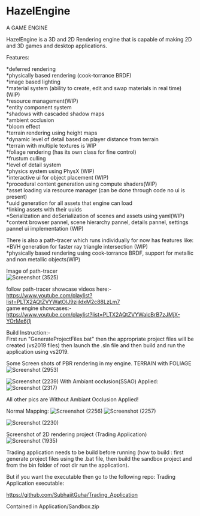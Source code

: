 # HazelEngine
A GAME ENGINE

HazelEngine is a 3D and 2D Rendering engine that is capable of making 2D and 3D games and desktop applications.

Features:  

*deferred rendering  
*physically based rendering (cook-torrance BRDF)  
*image based lighting  
*material system (ability to create, edit and swap materials in real time)(WIP)  
*resource management(WIP)  
*entity component system  
*shadows with cascaded shadow maps  
*ambient occlusion  
*bloom effect  
*terrain rendering using height maps  
*dynamic level of detail based on player distance from terrain  
*terrain with multiple textures is WIP  
*foliage rendering (has its own class for fine control)  
*frustum culling  
*level of detail system  
*physics system using PhysX (WIP)  
*interactive ui for object placement (WIP)  
*procedural content generation using compute shaders(WIP)  
*asset loading via resource manager (can be done through code no ui is present)  
*uuid generation for all assets that engine can load  
*linking assets with their uuids  
*Serialization and deSerialization of scenes and assets using yaml(WIP)  
*content browser pannel, scene hierarchy pannel, details pannel, settings pannel ui implementation (WIP)  

There is also a path-tracer which runs individually for now has features like:  
*BVH generation for faster ray triangle intersection (WIP)  
*physically based rendering using cook-torrance BRDF, support for metallic and non metallic objects(WIP)  

Image of path-tracer  
![Screenshot (3525)](https://github.com/SubhajitGuha/HazelEngine/assets/102531274/a67d0d68-ed7b-4328-9d95-9f897570efa8)  

follow path-tracer showcase videos here:-  
https://www.youtube.com/playlist?list=PLTX2AQtZVYWatOlJ9zijldxM2c88LzLm7  
game engine showcases:-  
https://www.youtube.com/playlist?list=PLTX2AQtZVYWalcBrB7zJMjX-YOrMe6j1j  

Build Instruction:-  
First run "GenerateProjectFiles.bat" then the appropriate project files will be created (vs2019 files)
then launch the .sln file and then build and run the application using vs2019.

Some Screen shots of PBR rendering in my engine.
TERRAIN with FOLIAGE
![Screenshot (2953)](https://github.com/SubhajitGuha/HazelEngine/assets/102531274/29d2d029-1cbd-4536-918f-2d60ae450c82)

![Screenshot (2239)](https://user-images.githubusercontent.com/102531274/230664441-498f418d-9bb1-472f-98d7-2b574f9b454b.png)
With Ambiant occlusion(SSAO) Applied:
![Screenshot (2317)](https://user-images.githubusercontent.com/102531274/232682315-b756998f-3cf1-46d1-9556-368a71567b83.png)

All other pics are Without Ambiant Occlusion Applied!

Normal Mapping:
![Screenshot (2256)](https://user-images.githubusercontent.com/102531274/230779526-20c0415b-10c0-4a10-81a8-258b6b5a2432.png)
![Screenshot (2257)](https://user-images.githubusercontent.com/102531274/230782421-6a3082ca-26b3-40f2-9ebe-52009025430a.png)

![Screenshot (2230)](https://user-images.githubusercontent.com/102531274/230459807-70a9a2bc-dc8f-4222-a690-8d2ab8946ab0.png)

Screenshot of 2D rendering project (Trading Application)
![Screenshot (1935)](https://user-images.githubusercontent.com/102531274/230634976-bc39813d-5806-45e6-8643-19c42bc9f730.png)

Trading application needs to be build before running (how to build : first generate project files using the .bat file, then build the sandbox project and from the bin folder of root dir run the application).

But if you want the executable then go to the following repo:
Trading Application executable:

https://github.com/SubhajitGuha/Trading_Application

Contained in Application/Sandbox.zip

